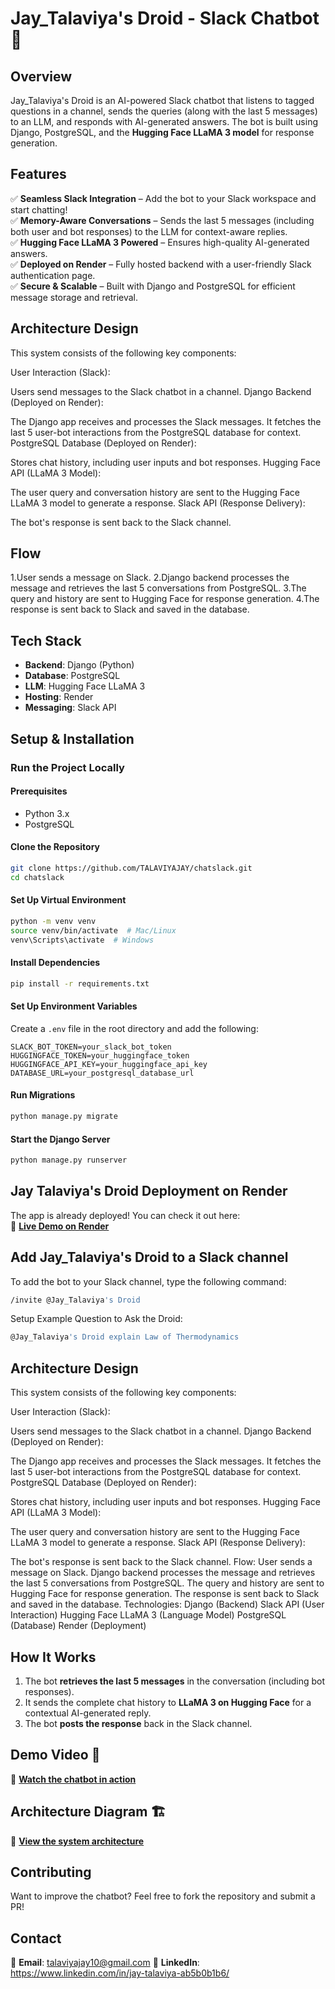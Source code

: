 
# **Jay_Talaviya's Droid - Slack Chatbot** 🤖  

## **Overview**  
Jay_Talaviya's Droid is an AI-powered Slack chatbot that listens to tagged questions in a channel, sends the queries (along with the last 5 messages) to an LLM, and responds with AI-generated answers. The bot is built using Django, PostgreSQL, and the **Hugging Face LLaMA 3 model** for response generation.

## **Features**  
✅ **Seamless Slack Integration** – Add the bot to your Slack workspace and start chatting!  
✅ **Memory-Aware Conversations** – Sends the last 5 messages (including both user and bot responses) to the LLM for context-aware replies.  
✅ **Hugging Face LLaMA 3 Powered** – Ensures high-quality AI-generated answers.  
✅ **Deployed on Render** – Fully hosted backend with a user-friendly Slack authentication page.  
✅ **Secure & Scalable** – Built with Django and PostgreSQL for efficient message storage and retrieval.  

## **Architecture Design**  
This system consists of the following key components:

User Interaction (Slack):

Users send messages to the Slack chatbot in a channel.
Django Backend (Deployed on Render):

The Django app receives and processes the Slack messages.
It fetches the last 5 user-bot interactions from the PostgreSQL database for context.
PostgreSQL Database (Deployed on Render):

Stores chat history, including user inputs and bot responses.
Hugging Face API (LLaMA 3 Model):

The user query and conversation history are sent to the Hugging Face LLaMA 3 model to generate a response.
Slack API (Response Delivery):

The bot's response is sent back to the Slack channel.

## **Flow**
1.User sends a message on Slack.
2.Django backend processes the message and retrieves the last 5 conversations from PostgreSQL.
3.The query and history are sent to Hugging Face for response generation.
4.The response is sent back to Slack and saved in the database.

## **Tech Stack**  
- **Backend**: Django (Python)  
- **Database**: PostgreSQL  
- **LLM**: Hugging Face LLaMA 3  
- **Hosting**: Render  
- **Messaging**: Slack API  

## **Setup & Installation**  

### **Run the Project Locally**  
#### **Prerequisites**  
- Python 3.x  
- PostgreSQL  

#### **Clone the Repository**  
```sh
git clone https://github.com/TALAVIYAJAY/chatslack.git
cd chatslack
```

#### **Set Up Virtual Environment**  
```sh
python -m venv venv
source venv/bin/activate  # Mac/Linux
venv\Scripts\activate  # Windows
```

#### **Install Dependencies**  
```sh
pip install -r requirements.txt
```

#### **Set Up Environment Variables**  
Create a `.env` file in the root directory and add the following:  
```env
SLACK_BOT_TOKEN=your_slack_bot_token
HUGGINGFACE_TOKEN=your_huggingface_token
HUGGINGFACE_API_KEY=your_huggingface_api_key
DATABASE_URL=your_postgresql_database_url
```

#### **Run Migrations**  
```sh
python manage.py migrate
```

#### **Start the Django Server**  
```sh
python manage.py runserver
```

## **Jay Talaviya's Droid Deployment on Render**  
The app is already deployed! You can check it out here:  
📌 **[Live Demo on Render](https://chat-slack-live.onrender.com/)**  

## **Add Jay_Talaviya's Droid to a Slack channel**  
To add the bot to your Slack channel, type the following command: 
```sh
/invite @Jay_Talaviya's Droid
```
Setup Example Question to Ask the Droid: 
```sh
@Jay_Talaviya's Droid explain Law of Thermodynamics
```

## **Architecture Design**  
This system consists of the following key components:

User Interaction (Slack):

Users send messages to the Slack chatbot in a channel.
Django Backend (Deployed on Render):

The Django app receives and processes the Slack messages.
It fetches the last 5 user-bot interactions from the PostgreSQL database for context.
PostgreSQL Database (Deployed on Render):

Stores chat history, including user inputs and bot responses.
Hugging Face API (LLaMA 3 Model):

The user query and conversation history are sent to the Hugging Face LLaMA 3 model to generate a response.
Slack API (Response Delivery):

The bot's response is sent back to the Slack channel.
Flow:
User sends a message on Slack.
Django backend processes the message and retrieves the last 5 conversations from PostgreSQL.
The query and history are sent to Hugging Face for response generation.
The response is sent back to Slack and saved in the database.
Technologies:
Django (Backend)
Slack API (User Interaction)
Hugging Face LLaMA 3 (Language Model)
PostgreSQL (Database)
Render (Deployment)

## **How It Works**  
1. The bot **retrieves the last 5 messages** in the conversation (including bot responses).  
2. It sends the complete chat history to **LLaMA 3 on Hugging Face** for a contextual AI-generated reply.  
3. The bot **posts the response** back in the Slack channel.  

## **Demo Video 🎥**  
📌 **[Watch the chatbot in action](INSERT_VIDEO_DEMO_LINK_HERE)**  

## **Architecture Diagram 🏗️**  
📌 **[View the system architecture](INSERT_ARCHITECTURE_DIAGRAM_LINK_HERE)**  

## **Contributing**  
Want to improve the chatbot? Feel free to fork the repository and submit a PR!  

## **Contact**  
📧 **Email**: talaviyajay10@gmail.com 
🔗 **LinkedIn**: https://www.linkedin.com/in/jay-talaviya-ab5b0b1b6/ 



